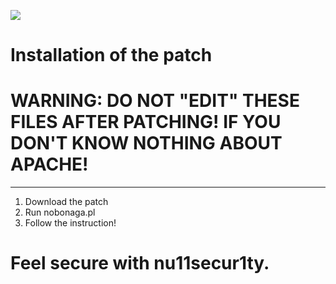 ![](https://github.com/nu11secur1ty/Linux_hardening_and_security/blob/master/types/Apache/maxresdefault.jpg)

# Installation of the patch
# WARNING: DO NOT "EDIT" THESE FILES AFTER PATCHING! IF YOU DON'T KNOW NOTHING ABOUT APACHE!
--------------------------------------------------------------------------------------------
1. Download the patch 
2. Run nobonaga.pl
3. Follow the instruction!

# Feel secure with nu11secur1ty.
